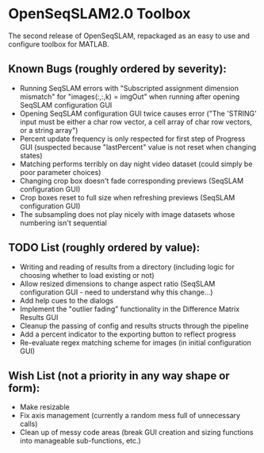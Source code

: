 # OpenSeqSLAM2.0 Toolbox

The second release of OpenSeqSLAM, repackaged as an easy to use and configure toolbox for MATLAB.

## Known Bugs (roughly ordered by severity):

* Running SeqSLAM errors with "Subscripted assignment dimension mismatch" for "images(:,:,k) = imgOut" when running after opening SeqSLAM configuration GUI
* Opening SeqSLAM configuration GUI twice causes error ("The 'STRING' input must be either a char row vector, a cell array of char row vectors, or a string array")
* Percent update frequency is only respected for first step of Progress GUI (suspected because "lastPercent" value is not reset when changing states)
* Matching performs terribly on day night video dataset (could simply be poor parameter choices)
* Changing crop box doesn't fade corresponding previews (SeqSLAM configuration GUI)
* Crop boxes reset to full size when refreshing previews (SeqSLAM configuration GUI)
* The subsampling does not play nicely with image datasets whose numbering isn't sequential


## TODO List (roughly ordered by value):

* Writing and reading of results from a directory (including logic for choosing whether to load existing or not)
* Allow resized dimensions to change aspect ratio (SeqSLAM configuration GUI - need to understand why this change...)
* Add help cues to the dialogs
* Implement the "outlier fading" functionality in the Difference Matrix Results GUI
* Cleanup the passing of config and results structs through the pipeline
* Add a percent indicator to the exporting button to reflect progress
* Re-evaluate regex matching scheme for images (in initial configuration GUI)


## Wish List (not a priority in any way shape or form):

* Make resizable
* Fix axis management (currently a random mess full of unnecessary calls)
* Clean up of messy code areas (break GUI creation and sizing functions into manageable sub-functions, etc.)

